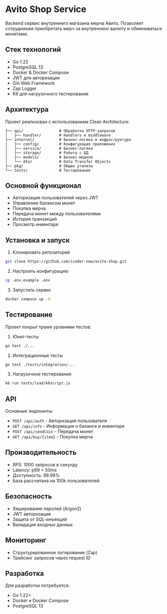 # Avito Shop Service

Backend сервис внутреннего магазина мерча Авито. Позволяет сотрудникам приобретать мерч за внутреннюю валюту и обмениваться монетами.

## Стек технологий

- Go 1.22
- PostgreSQL 13
- Docker & Docker Compose
- JWT для авторизации
- Gin Web Framework
- Zap Logger
- K6 для нагрузочного тестирования

## Архитектура

Проект реализован с использованием Clean Architecture:

```
├── api/                # Обработка HTTP-запросов
│   ├── handler/        # Handlers и middleware
├── internal/           # Бизнес-логика и инфраструктура
│   ├── config/         # Конфигурация приложения
│   ├── service/        # Бизнес-логика
│   ├── storage/        # Работа с БД
│   ├── models/         # Бизнес-модели
│   └── dto/            # Data Transfer Objects
├── pkg/                # Общие утилиты
└── tests/              # Тестирование
```

## Основной функционал

- Авторизация пользователей через JWT
- Управление балансом монет
- Покупка мерча
- Передача монет между пользователями
- История транзакций
- Просмотр инвентаря

## Установка и запуск

1. Клонировать репозиторий
```bash
git clone https://github.com/icoder-new/avito-shop.git
```

2. Настроить конфигурацию
```bash
cp .env.example .env
```

3. Запустить сервис
```bash
docker compose up -d
```

## Тестирование

Проект покрыт тремя уровнями тестов:

1. Юнит-тесты
```bash
go test ./...
```

2. Интеграционные тесты
```bash
go test ./tests/integration/...
```

3. Нагрузочное тестирование
```bash
k6 run tests/load/k6script.js
```

## API

Основные эндпоинты:

- `POST /api/auth` - Авторизация пользователя
- `GET /api/info` - Информация о балансе и инвентаре
- `POST /api/sendCoin` - Передача монет
- `GET /api/buy/{item}` - Покупка мерча

## Производительность

- RPS: 1000 запросов в секунду
- Latency: p99 < 50ms
- Доступность: 99.99%
- База рассчитана на 100k пользователей

## Безопасность

- Хеширование паролей (Argon2)
- JWT авторизация
- Защита от SQL-инъекций
- Валидация входных данных

## Мониторинг

- Структурированное логирование (Zap)
- Трейсинг запросов через request ID

## Разработка

Для разработки потребуется:

- Go 1.22+
- Docker и Docker Compose
- PostgreSQL 13
